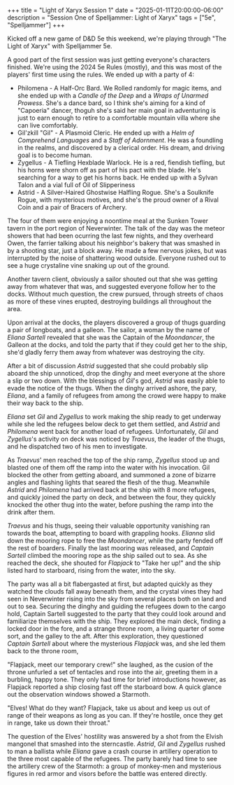 +++
title = "Light of Xaryx Session 1"
date = "2025-01-11T20:00:00-06:00"
description = "Session One of Spelljammer: Light of Xaryx"
tags = ["5e", "Spelljammer"]
+++

Kicked off a new game of D&D 5e this weekend, we're playing through "The Light of Xaryx" with Spelljammer 5e. 

A good part of the first session was just getting everyone's characters finished.  We're using the 2024 5e Rules (mostly), and this was most of the players' first time using the rules.  We ended up with a party of 4:

* Philomena - A Half-Orc Bard. We Rolled randomly for magic items, and she ended up with a *Candle of the Deep* and a *Wraps of Unarmed Prowess*.  She's a dance bard, so I think she's aiming for a kind of "Capoeria" dancer, thoguh she's said her main goal in adventuring is just to earn enough to retire to a comfortable mountain villa where she can live comfortably.
* Gil'zkill "Gil" - A Plasmoid Cleric. He ended up with a *Helm of Comprehend Languages* and a *Staff of Adornment*. He was a foundling in the realms, and discovered by a clerical order. His dream, and driving goal is to become human.
* Zygellus - A Tiefling Hexblade Warlock. He is a red, fiendish tiefling, but his horns were shorn off as part of his pact with the blade.  He's searching for a way to get his horns back. He ended up with a Sylvan Talon and a vial full of Oil of Slipperiness
* Astrid - A Silver-Haired Ghostwise Halfling Rogue. She's a Soulknife Rogue, with mysterious motives, and she's the proud owner of a Rival Coin and a pair of Bracers of Archery. 

The four of them were enjoying a noontime meal at the Sunken Tower tavern in the port region of Neverwinter. The talk of the day was the meteor showers that had been ocurring the last few nights, and they overheard Owen, the farrier talking about his neighbor's bakery that was smashed in by a shooting star, just a block away. He made a few nervous jokes, but was interrupted by the noise of shattering wood outside. Everyone rushed out to see a huge crystaline vine snaking up out of the ground.

Another tavern client, obviously a sailor shouted out that she was getting away from whatever that was, and suggested everyone follow her to the docks. Without much question, the crew pursued, through streets of chaos as more of these vines erupted, destroying buildings all throughout the area. 

Upon arrival at the docks, the players discovered a group of thugs guarding a pair of longboats, and a galleon.  The sailor, a woman by the name of *Eliana Sartell* revealed that she was the Captain of the *Moondancer*, the Galleon at the docks, and told the party that if they could get her to the ship, she'd gladly ferry them away from whatever was destroying the city. 

After a bit of discussion *Astrid* suggested that she could probably slip aboard the ship unnoticed, drop the dinghy and meet everyone at the shore a slip or two down. With the blessings of *Gil*'s god, *Astrid* was easily able to evade the notice of the thugs. When the dinghy arrived ashore, the pary, *Eliana*, and a family of refugees from among the crowd were happy to make their way back to the ship. 

*Eliana* set *Gil* and *Zygellus* to work making the ship ready to get underway while she led the refugees below deck to get them settled, and *Astrid* and *Philomena* went back for another load of refugees. Unfortunately, *Gil* and *Zygellus*'s activity on deck was noticed by *Traevus*, the leader of the thugs, and he dispatched two of his men to investigate.  

As *Traevus*' men reached the top of the ship ramp, *Zygellus* stood up and blasted one of them off the ramp into the water with his invocation. Gil blocked the other from getting aboard, and summoned a zone of bizarre angles and flashing lights that seared the flesh of the thug. Meanwhile *Astrid* and *Philomena* had arrived back at the ship with 8 more refugees, and quickly joined the party on deck, and between the four, they quickly knocked the other thug into the water, before pushing the ramp into the drink after them. 

*Traevus* and his thugs, seeing their valuable opportunity vanishing ran towards the boat, attempting to board with grappling hooks.  *Elianna* slid down the mooring rope to free the *Moondancer*, while the party fended off the rest of boarders. Finally the last mooring was released, and *Captain Sartell* climbed the mooring rope as the ship sailed out to sea. As she reached the deck, she shouted for *Flapjack* to "Take her up!" and the ship listed hard to starboard, rising from the water, into the sky. 

The party was all a bit flabergasted at first, but adapted quickly as they watched the clouds fall away beneath them, and the crystal vines they had seen in Neverwinter rising into the sky from several places both on land and out to sea. Securing the dinghy and guiding the refugees down to the cargo hold, Captain Sartell suggested to the party that they could look around and familiarize themselves with the ship. They explored the main deck, finding a locked door in the fore, and a strange throne room, a living quarter of some sort, and the galley to the aft. After this exploration, they questioned *Captain Sartell* about where the mysterious *Flapjack* was, and she led them back to the throne room, 

"Flapjack, meet our temporary crew!" she laughed, as the cusion of the throne unfurled a set of tentacles and rose into the air, greeting them in a burbling, happy tone. They only had time for brief introductions however, as Flapjack reported a ship closing fast off the starboard bow.  A quick glance out the observation windows showed a Starmoth. 

"Elves! What do they want? Flapjack, take us about and keep us out of range of their weapons as long as you can. If they're hostile, once they get in range, take us down their throat."

The question of the Elves' hostility was answered by a shot from the Elvish mangonel that smashed into the sterncastle. *Astrid*, *Gil* and *Zygellus* rushed to man a ballista while *Eliana* gave a crash course in artillery operation to the three most capable of the refugees. The party barely had time to see the artillery crew of the Starmoth: a group of monkey-men and mysterious figures in red armor and visors before the battle was entered directly.
